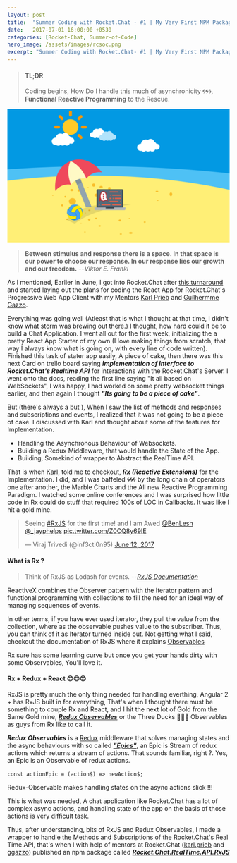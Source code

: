 ```yaml
---
layout: post
title:  "Summer Coding with Rocket.Chat - #1 | My Very First NPM Package"
date:   2017-07-01 16:00:00 +0530
categories: [Rocket-Chat, Summer-of-Code]
hero_image: /assets/images/rcsoc.png
excerpt: "Summer Coding with Rocket.Chat- #1 | My Very First NPM Package"
---
```


>#### TL;DR
>
>Coding begins, How Do I handle this much of asynchronicity 🌀🌀🌀, **Functional Reactive Programming** to the Rescue.
>

![Summer of Code with Rocket Chat](/assets/images/rcsoc.png)

>
>
>**Between stimulus and response there is a space. In that space is our power to choose our response. In our response lies our growth and our freedom.**
> --<cite>Viktor E. Frankl</cite>
>

As I mentioned, Earlier in June, I got into Rocket.Chat after [this turnaround]() and started laying out the plans for coding the React App for Rocket.Chat's Progressive Web App Client with my Mentors [Karl Prieb]() and [Guilhermme Gazzo]().

Everything was going well (Atleast that is what I thought at that time, I didn't know what storm was brewing out there.) I thought, how hard could it be to build a Chat Application. I went all out for the first week, initializing the a pretty React App Starter of my own (I love making things from scratch, that way I always know what is going on, with every line of code written). Finished this task of stater app easily, A piece of cake, then there was this next Card on trello board saying ***Implementation of Interface to Rocket.Chat's Realtime API*** for interactions with the Rocket.Chat's Server. I went onto the docs, reading the first line saying "It all based on WebSockets", I was happy, I had worked on some pretty websocket things earlier, and then again I thought ***"Its going to be a piece of cake"***.

But (there's always a but ), When I saw the list of methods and responses and subscriptions and events, I realized that it was not going to be a piece of cake. I discussed with Karl and thought about some of the features for Implementation.

- Handling the Asynchronous Behaviour of Websockets.
- Building a Redux Middleware, that would handle the State of the App.
- Building, Somekind of wrapper to Abstract the RealTime API.

That is when Karl, told me to checkout, ***Rx (Reactive Extensions)*** for the Implementation. I did, and I was baffeled 🌀🌀🌀 by the long chain of operators one after another, the Marble Charts and the All new Reactive Programming Paradigm. I watched some online conferences and I was surprised how little code in Rx could do stuff that required 100s of LOC in Callbacks. It was like I hit a gold mine. 

<div>
    <blockquote class="twitter-tweet" data-lang="en"><p lang="en" dir="ltr">Seeing <a href="https://twitter.com/hashtag/RxJS?src=hash">#RxJS</a> for the first time! and I am Awed <a href="https://twitter.com/BenLesh">@BenLesh</a> <a href="https://twitter.com/_jayphelps">@_jayphelps</a> <a href="https://t.co/Z0CQ8y69IE">pic.twitter.com/Z0CQ8y69IE</a></p>&mdash; Viraj Trivedi (@inf3cti0n95) <a href="https://twitter.com/inf3cti0n95/status/874131779862614017">June 12, 2017</a></blockquote>
    <script async src="//platform.twitter.com/widgets.js" charset="utf-8"></script>
</div>

#### What is Rx ?

>
> Think of RxJS as Lodash for events.
> --<cite>[RxJS Documentation](http://reactivex.io/rxjs/manual/overview.html)</cite>

ReactiveX combines the Observer pattern with the Iterator pattern and functional programming with collections to fill the need for an ideal way of managing sequences of events.

In other terms, if you have ever used iterator, they pull the value from the collection, where as the observable pushes value to the subscriber. Thus, you can think of it as Iterator turned inside out. Not getting what I said, checkout the documentation of RxJS where it explains [Observables](http://reactivex.io/rxjs/manual/overview.html#observable)

Rx sure has some learning curve but once you get your hands dirty with some Observables, You'll love it.

#### Rx + Redux + React 😍😍😍

RxJS is pretty much the only thing needed for handling everthing, Angular 2 + has RxJS built in for everything, That's when I thought there must be something to couple Rx and React, and I hit the next lot of Gold from the Same Gold mine, [***Redux Observables***](https://redux-observable.js.org/) or the Three Ducks 🦆🦆🦆 Observables as guys from Rx like to call it.


***Redux Observables*** is a [Redux](http://redux.js.org/) middleware that solves managing states and the async behaviours with so called [***"Epics"***](https://redux-observable.js.org/docs/basics/Epics.html), an Epic is Stream of redux actions which returns a stream of actions. That sounds familiar, right ?. Yes, an Epic is an Observable of redux actions.

```
const actionEpic = (action$) => newAction$;

```

Redux-Observable makes handling states on the async actions slick !!!

This is what was needed, A chat application like Rocket.Chat has a lot of complex async actions, and handling state of the app on the basis of those actions is very difficult task.

Thus, after understanding, bits of RxJS and Redux Observables, I made a wrapper to handle the Methods and Subscriptions of the Rocket.Chat's Real Time API, that's when I with help of mentors at Rocket.Chat ([karl.prieb](https://github.com/karlprieb) and [ggazzo](https://github.com/ggazzo)) published an npm package called [***Rocket.Chat.RealTime.API.RxJS***](https://www.npmjs.com/package/rocket.chat.realtime.api.rxjs)